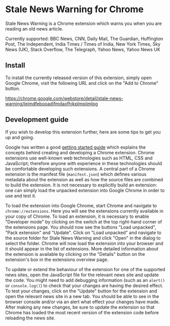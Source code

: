 # Stale News Warning for Chrome

Stale News Warning is a Chrome extension which warns you when you are reading
an old news article.

Currently supported: BBC News, CNN, Daily Mail, The Guardian, Huffington Post,
The Independent, India Times / Times of India, New York Times, Sky News (UK),
Stack Overflow, The Telegraph, Yahoo News, Yahoo News UK

## Install

To install the currently released version of this extension, simply open
Google Chrome, visit the following URL and click on the "Add to Chrome"
button.

https://chrome.google.com/webstore/detail/stale-news-warning/leimdfebooadifmdaofhjkplmpiimlpg

## Development guide

If you wish to develop this extension further, here are some tips to get you
up and going.

Google has written a good [getting started
guide](https://developer.chrome.com/docs/extensions/mv3/getstarted/) which
explains the concepts behind creating and developing a Chrome extension.
Chrome extensions use well-known web technologies such as HTML, CSS and
JavaScript; therefore anyone with experience in these technologies should be
comfortable developing such extensions.  A central part of a Chrome
extension is the manifest file (`manifest.json`) which defines various
metadata about the extension as well as how the source files are combined to
build the extension.  It is not necessary to explicitly build an extension:
one can simply load the unpacked extension into Google Chrome in order to
use and test it.

To load the extension into Google Chrome, start Chrome and navigate to
`chrome://extensions`.  Here you will see the extensions currently available
in your copy of Chrome.  To load an extension, it is necessary to enable
"Developer mode" by clicking on the switch at the top right-hand corner of
the extensions page.  You should now see the buttons "Load unpacked", "Pack
extension" and "Update".  Click on "Load unpacked" and navigate to the
source folder for Stale News Warning and click "Open" in the dialog to
select the folder.  Chrome will now load the extension into your browser and
it should appear in the list of extensions.  More detailed information about
the extension is available by clicking on the "Details" button on the
extension's box in the extensions overview page.

To update or extend the behaviour of the extension for one of the supported
news sites, open the JavaScript file for the relevant news site and update
the code.  You might need to add debugging information (such as an `alert()`
or `console.log()`) to check that your changes are having the desired
effect.  To test your changes, click on the "Update" button for the
extension and open the relevant news site in a new tab.  You should be able
to see in the browser console and/or via an alert what effect your changes
have made.  After making any new changes, be sure to update the extension so
that Chrome has loaded the most recent version of the extension code before
reloading the news site.
